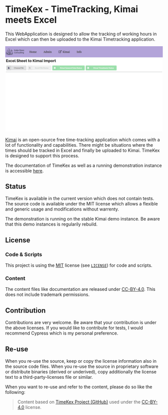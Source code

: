 # TimeKex - TimeTracking, Kimai meets Excel

This WebApplication is designed to allow the tracking of working hours in Excel which can then be uploaded to the Kimai Timetracking application.

![Screenshot of login screen](./docs/img/timesheet_to_kimai_01.gif)

[Kimai](https://www.kimai.org/) is an open-source free time-tracking application which comes with a lot of functionality and capabilities. There might be situations where the times should be tracked in Excel and finally be uploaded to Kimai. TimeKex is designed to support this process.

The documentation of TimeKex as well as a running demonstration instance is accessible [here](https://katjaglassconsulting.github.io/TimeKex/).

## Status

TimeKex is available in the current version which does not contain tests. The source code is available under the MIT license which allows a flexible and generic usage and modifications without warrenty.

The demonstration is running on the stable Kimai demo instance. Be aware that this demo instances is regularily rebuild.

## License

### Code & Scripts

This project is using the [MIT](http://www.opensource.org/licenses/MIT "The MIT License | Open Source Initiative") license (see [`LICENSE`](LICENSE)) for code and scripts.

### Content

The content files like documentation are released under [CC-BY-4.0](https://creativecommons.org/licenses/by/4.0/). This does not include trademark permissions.

## Contribution

Contributions are very welcome. Be aware that your contribution is under the above licenses. If you would like to contribute for tests, I would recommend Cypress which is my personal preference. 

## Re-use

When you re-use the source, keep or copy the license information also in the source code files. When you re-use the source in proprietary software or distribute binaries (derived or underived), copy additionally the license text to a third-party-licenses file or similar.

When you want to re-use and refer to the content, please do so like the following:

> Content based on [TimeKex Project (GitHub)](https://github.com/KatjaGlassConsulting/TimeKex) used under the [CC-BY-4.0](https://creativecommons.org/licenses/by/4.0/) license.


